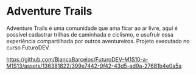 
# Adventure Trails

Adventure Trails é uma comunidade que ama ficar ao ar livre, aqui é possível cadastrar trilhas de caminhada e ciclismo, e usufruir essa experiência compartilhada por outros aventureiros. Projeto executado no curso FuturoDEV.



https://github.com/BiancaBarcelos/FuturoDEV-M1S10-a-M1S13/assets/136381822/399e7442-9f42-43d5-ad9a-27681b4e0a5a

